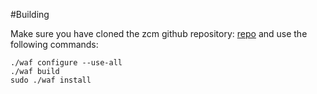 #Building

Make sure you have cloned the zcm github repository: [repo](https://github.com/ZeroCM/zcm) and use the following commands:

	./waf configure --use-all
	./waf build
	sudo ./waf install
